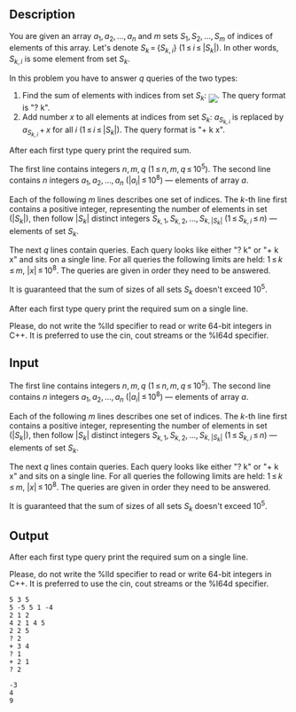 ## Description

<div><p>You are given an array <span class="tex-span"><i>a</i><sub class="lower-index">1</sub>, <i>a</i><sub class="lower-index">2</sub>, ..., <i>a</i><sub class="lower-index"><i>n</i></sub></span> and <span class="tex-span"><i>m</i></span> sets <span class="tex-span"><i>S</i><sub class="lower-index">1</sub>, <i>S</i><sub class="lower-index">2</sub>, ..., <i>S</i><sub class="lower-index"><i>m</i></sub></span> of indices of elements of this array. Let's denote <span class="tex-span"><i>S</i><sub class="lower-index"><i>k</i></sub> = {<i>S</i><sub class="lower-index"><i>k</i>, <i>i</i></sub>}&nbsp;(1 ≤ <i>i</i> ≤ |<i>S</i><sub class="lower-index"><i>k</i></sub>|)</span>. In other words, <span class="tex-span"><i>S</i><sub class="lower-index"><i>k</i>, <i>i</i></sub></span> is some element from set <span class="tex-span"><i>S</i><sub class="lower-index"><i>k</i></sub></span>.</p><p>In this problem you have to answer <span class="tex-span"><i>q</i></span> queries of the two types:</p><ol> <li> Find the sum of elements with indices from set <span class="tex-span"><i>S</i><sub class="lower-index"><i>k</i></sub></span>: <img align="middle" class="tex-formula" src="file://o5KNs5Ow.png" style="max-width: 100.0%;max-height: 100.0%;">. The query format is "<span class="tex-font-style-tt">? k</span>". </li><li> Add number <span class="tex-span"><i>x</i></span> to all elements at indices from set <span class="tex-span"><i>S</i><sub class="lower-index"><i>k</i></sub></span>: <span class="tex-span"><i>a</i><sub class="lower-index"><i>S</i><sub class="lower-index"><i>k</i>, <i>i</i></sub></sub></span> is replaced by <span class="tex-span"><i>a</i><sub class="lower-index"><i>S</i><sub class="lower-index"><i>k</i>, <i>i</i></sub></sub> + <i>x</i></span> for all <span class="tex-span"><i>i</i></span> <span class="tex-span">(1 ≤ <i>i</i> ≤ |<i>S</i><sub class="lower-index"><i>k</i></sub>|)</span>. The query format is "<span class="tex-font-style-tt">+ k x</span>". </li></ol><p>After each first type query print the required sum.</p></div><div class="input-specification"><p>The first line contains integers <span class="tex-span"><i>n</i>, <i>m</i>, <i>q</i></span> <span class="tex-span">(1 ≤ <i>n</i>, <i>m</i>, <i>q</i> ≤ 10<sup class="upper-index">5</sup>)</span>. The second line contains <span class="tex-span"><i>n</i></span> integers <span class="tex-span"><i>a</i><sub class="lower-index">1</sub>, <i>a</i><sub class="lower-index">2</sub>, ..., <i>a</i><sub class="lower-index"><i>n</i></sub></span> <span class="tex-span">(|<i>a</i><sub class="lower-index"><i>i</i></sub>| ≤ 10<sup class="upper-index">8</sup>)</span> — elements of array <span class="tex-span"><i>a</i></span>. </p><p>Each of the following <span class="tex-span"><i>m</i></span> lines describes one set of indices. The <span class="tex-span"><i>k</i></span>-th line first contains a positive integer, representing the number of elements in set (<span class="tex-span">|<i>S</i><sub class="lower-index"><i>k</i></sub>|</span>), then follow <span class="tex-span">|<i>S</i><sub class="lower-index"><i>k</i></sub>|</span> distinct integers <span class="tex-span"><i>S</i><sub class="lower-index"><i>k</i>, 1</sub>, <i>S</i><sub class="lower-index"><i>k</i>, 2</sub>, ..., <i>S</i><sub class="lower-index"><i>k</i>, |<i>S</i><sub class="lower-index"><i>k</i></sub>|</sub></span> <span class="tex-span">(1 ≤ <i>S</i><sub class="lower-index"><i>k</i>, <i>i</i></sub> ≤ <i>n</i>)</span> — elements of set <span class="tex-span"><i>S</i><sub class="lower-index"><i>k</i></sub></span>.</p><p>The next <span class="tex-span"><i>q</i></span> lines contain queries. Each query looks like either "<span class="tex-font-style-tt">? k</span>" or "<span class="tex-font-style-tt">+ k x</span>" and sits on a single line. For all queries the following limits are held: <span class="tex-span">1 ≤ <i>k</i> ≤ <i>m</i></span>, <span class="tex-span">|<i>x</i>| ≤ 10<sup class="upper-index">8</sup></span>. The queries are given in order they need to be answered.</p><p>It is guaranteed that the sum of sizes of all sets <span class="tex-span"><i>S</i><sub class="lower-index"><i>k</i></sub></span> doesn't exceed <span class="tex-span">10<sup class="upper-index">5</sup></span>.</p></div><div class="output-specification"><p>After each first type query print the required sum on a single line.</p><p>Please, do not write the <span class="tex-font-style-tt">%lld</span> specifier to read or write 64-bit integers in С++. It is preferred to use the <span class="tex-font-style-tt">cin</span>, <span class="tex-font-style-tt">cout</span> streams or the <span class="tex-font-style-tt">%I64d</span> specifier.</p></div>

## Input

<p>The first line contains integers <span class="tex-span"><i>n</i>, <i>m</i>, <i>q</i></span> <span class="tex-span">(1 ≤ <i>n</i>, <i>m</i>, <i>q</i> ≤ 10<sup class="upper-index">5</sup>)</span>. The second line contains <span class="tex-span"><i>n</i></span> integers <span class="tex-span"><i>a</i><sub class="lower-index">1</sub>, <i>a</i><sub class="lower-index">2</sub>, ..., <i>a</i><sub class="lower-index"><i>n</i></sub></span> <span class="tex-span">(|<i>a</i><sub class="lower-index"><i>i</i></sub>| ≤ 10<sup class="upper-index">8</sup>)</span> — elements of array <span class="tex-span"><i>a</i></span>. </p><p>Each of the following <span class="tex-span"><i>m</i></span> lines describes one set of indices. The <span class="tex-span"><i>k</i></span>-th line first contains a positive integer, representing the number of elements in set (<span class="tex-span">|<i>S</i><sub class="lower-index"><i>k</i></sub>|</span>), then follow <span class="tex-span">|<i>S</i><sub class="lower-index"><i>k</i></sub>|</span> distinct integers <span class="tex-span"><i>S</i><sub class="lower-index"><i>k</i>, 1</sub>, <i>S</i><sub class="lower-index"><i>k</i>, 2</sub>, ..., <i>S</i><sub class="lower-index"><i>k</i>, |<i>S</i><sub class="lower-index"><i>k</i></sub>|</sub></span> <span class="tex-span">(1 ≤ <i>S</i><sub class="lower-index"><i>k</i>, <i>i</i></sub> ≤ <i>n</i>)</span> — elements of set <span class="tex-span"><i>S</i><sub class="lower-index"><i>k</i></sub></span>.</p><p>The next <span class="tex-span"><i>q</i></span> lines contain queries. Each query looks like either "<span class="tex-font-style-tt">? k</span>" or "<span class="tex-font-style-tt">+ k x</span>" and sits on a single line. For all queries the following limits are held: <span class="tex-span">1 ≤ <i>k</i> ≤ <i>m</i></span>, <span class="tex-span">|<i>x</i>| ≤ 10<sup class="upper-index">8</sup></span>. The queries are given in order they need to be answered.</p><p>It is guaranteed that the sum of sizes of all sets <span class="tex-span"><i>S</i><sub class="lower-index"><i>k</i></sub></span> doesn't exceed <span class="tex-span">10<sup class="upper-index">5</sup></span>.</p>

## Output

<p>After each first type query print the required sum on a single line.</p><p>Please, do not write the <span class="tex-font-style-tt">%lld</span> specifier to read or write 64-bit integers in С++. It is preferred to use the <span class="tex-font-style-tt">cin</span>, <span class="tex-font-style-tt">cout</span> streams or the <span class="tex-font-style-tt">%I64d</span> specifier.</p>





```input1
5 3 5
5 -5 5 1 -4
2 1 2
4 2 1 4 5
2 2 5
? 2
+ 3 4
? 1
+ 2 1
? 2

```




```output1
-3
4
9

```


